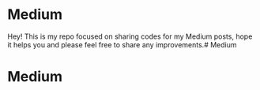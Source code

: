 # Medium
Hey! This is my repo focused on sharing codes for my Medium posts, hope it helps you and please feel free to share any improvements.# Medium
# Medium
